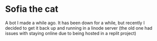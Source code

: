 # Sofia the cat
A bot I made a while ago. It has been down for a while, but recently I decided to get it back up and running in a linode server 
(the old one had issues with staying online due to being hosted in a replit project)
